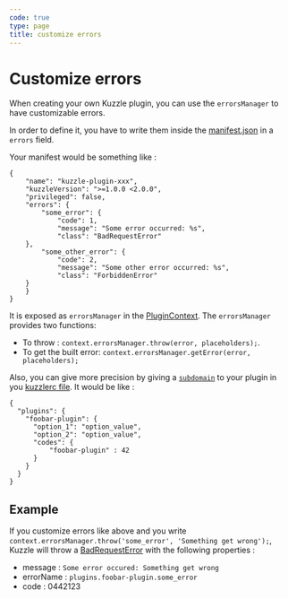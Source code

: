 ```yaml
---
code: true
type: page
title: customize errors
---
```


# Customize errors

When creating your own Kuzzle plugin, you can use the `errorsManager` to have customizable errors.

In order to define it, you have to write them inside the [manifest.json](https://docs.kuzzle.io/core/1/plugins/guides/manual-setup/prerequisites/#manifest-json) in a `errors` field.

Your manifest would be something like :
```
{
    "name": "kuzzle-plugin-xxx",
    "kuzzleVersion": ">=1.0.0 <2.0.0",
    "privileged": false,
    "errors": {
        "some_error": {
            "code": 1,
            "message": "Some error occurred: %s",
            "class": "BadRequestError"
	},
        "some_other_error": {
            "code": 2,
            "message": "Some other error occurred: %s",
            "class": "ForbiddenError"
	}
    }
}
```

It is exposed as `errorsManager` in the [PluginContext](https://docs.kuzzle.io/core/1/plugins/plugin-context/accessors/intro/).
The `errorsManager` provides two functions:
- To throw : `context.errorsManager.throw(error, placeholders);`.
- To get the built error: `context.errorsManager.getError(error, placeholders);`

Also, you can give more precision by giving a [`subdomain`](https://docs.kuzzle.io/core/1/plugins/plugin-context/errors/kuzzleerror/) to your plugin in you [kuzzlerc file](https://docs.kuzzle.io/core/1/plugins/guides/manual-setup/config/). It would be like :

```
{
  "plugins": {
    "foobar-plugin": {
      "option_1": "option_value",
      "option_2": "option_value",
      "codes": {
          "foobar-plugin" : 42
      }
    }
  }
}
```

## Example

If you customize errors like above and you write `context.errorsManager.throw('some_error', 'Something get wrong');`, Kuzzle will throw a [BadRequestError](https://docs.kuzzle.io/core/1/api/essentials/errors/#badrequesterror) with the following properties :

- message : `Some error occured: Something get wrong`
- errorName : `plugins.foobar-plugin.some_error`
- code : 0442123
